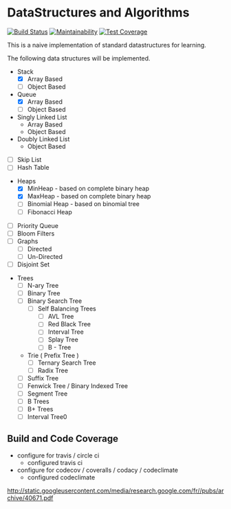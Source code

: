 # DataStructures and Algorithms

[![Build Status](https://travis-ci.org/balamanoharb/ruby-data-structures-and-algorithms.svg?branch=master)](https://travis-ci.org/balamanoharb/ruby-data-structures-and-algorithms)
[![Maintainability](https://api.codeclimate.com/v1/badges/2d1b85c38777dd7660cd/maintainability)](https://codeclimate.com/github/balamanoharb/ruby-data-structures-and-algorithms/maintainability)
[![Test Coverage](https://api.codeclimate.com/v1/badges/2d1b85c38777dd7660cd/test_coverage)](https://codeclimate.com/github/balamanoharb/ruby-data-structures-and-algorithms/test_coverage)


This is a naive implementation of standard datastructures for learning.

The following data structures will be implemented.

- Stack
    - [x] Array Based
    - [ ] Object Based
- Queue
    - [x] Array Based
    - [ ] Object Based
- Singly Linked List
    - Array Based
    - Object Based
- Doubly Linked List
    - Object Based
- [ ] Skip List
- [ ] Hash Table
- Heaps
    - [x] MinHeap - based on complete binary heap
    - [x] MaxHeap - based on complete binary heap
    - [ ] Binomial Heap - based on binomial tree
    - [ ] Fibonacci Heap
- [ ] Priority Queue
- [ ] Bloom Filters
- [ ] Graphs
    - [ ] Directed
    - [ ] Un-Directed
- [ ] Disjoint Set
- Trees
    - [ ] N-ary Tree
    - [ ] Binary Tree
    - [ ] Binary Search Tree
        - [ ] Self Balancing Trees
            - [ ] AVL Tree
            - [ ] Red Black Tree
            - [ ] Interval Tree
            - [ ] Splay Tree
            - [ ] B - Tree
    - Trie ( Prefix Tree )
        - [ ] Ternary Search Tree
        - [ ] Radix Tree
    - [ ] Suffix Tree
    - [ ] Fenwick Tree / Binary Indexed Tree
    - [ ] Segment Tree
    - [ ] B Trees
    - [ ] B+ Trees
    - [ ] Interval Tree0

## Build and Code Coverage

- configure for travis / circle ci
  - configured travis ci
- configure for codecov / coveralls / codacy / codeclimate
  - configured codeclimate


http://static.googleusercontent.com/media/research.google.com/fr//pubs/archive/40671.pdf